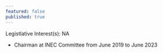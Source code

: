 ```yaml
---
featured: false
published: true
---
```

Legistlative Interest(s): NA

* Chairman at INEC Committee from June 2019 to June 2023
